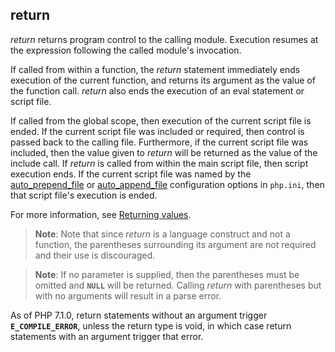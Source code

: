 return
------

*return* returns program control to the calling module. Execution
resumes at the expression following the called module's invocation.

If called from within a function, the *return* statement immediately
ends execution of the current function, and returns its argument as the
value of the function call. *return* also ends the execution of an <span
class="function">eval</span> statement or script file.

If called from the global scope, then execution of the current script
file is ended. If the current script file was <span
class="function">include</span>d or <span
class="function">require</span>d, then control is passed back to the
calling file. Furthermore, if the current script file was <span
class="function">include</span>d, then the value given to *return* will
be returned as the value of the <span class="function">include</span>
call. If *return* is called from within the main script file, then
script execution ends. If the current script file was named by the
<a href="/ini/core.html#ini.auto-prepend-file" class="link">auto_prepend_file</a>
or
<a href="/ini/core.html#ini.auto-append-file" class="link">auto_append_file</a>
configuration options in `php.ini`, then that script file's execution is
ended.

For more information, see
<a href="/functions/returning-values.html" class="link">Returning values</a>.

> **Note**: <span class="simpara"> Note that since *return* is a
> language construct and not a function, the parentheses surrounding its
> argument are not required and their use is discouraged. </span>

> **Note**: <span class="simpara"> If no parameter is supplied, then the
> parentheses must be omitted and **`NULL`** will be returned. Calling
> *return* with parentheses but with no arguments will result in a parse
> error. </span>

As of PHP 7.1.0, return statements without an argument trigger
**`E_COMPILE_ERROR`**, unless the return type is <span
class="type">void</span>, in which case return statements with an
argument trigger that error.
